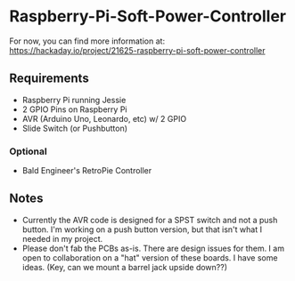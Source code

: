 # Raspberry-Pi-Soft-Power-Controller

For now, you can find more information at:
https://hackaday.io/project/21625-raspberry-pi-soft-power-controller

## Requirements
* Raspberry Pi running Jessie
* 2 GPIO Pins on Raspberry Pi
* AVR (Arduino Uno, Leonardo, etc) w/ 2 GPIO
* Slide Switch (or Pushbutton)

### Optional
* Bald Engineer's RetroPie Controller

## Notes
* Currently the AVR code is designed for a SPST switch and not a push button. I'm working on a push button version, but that isn't what I needed in my project. 
* Please don't fab the PCBs as-is. There are design issues for them. I am open to collaboration on a "hat" version of these boards. I have some ideas. (Key, can we mount a barrel jack upside down??)
